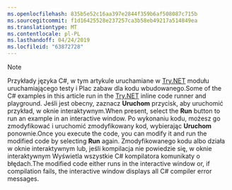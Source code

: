 ```yaml
---
ms.openlocfilehash: 835b5e52c16aa397e2844f359b6af508087c715b
ms.sourcegitcommit: f1d16425528e237257ca3b58eb49217a514849ea
ms.translationtype: MT
ms.contentlocale: pl-PL
ms.lasthandoff: 04/24/2019
ms.locfileid: "63872728"
---
```


> [!NOTE]
> <span data-ttu-id="c8936-101">Przykłady języka C#, w tym artykule uruchamiane w [Try.NET](https://try.dot.net) modułu uruchamiającego testy i Plac zabaw dla kodu wbudowanego.</span><span class="sxs-lookup"><span data-stu-id="c8936-101">Some of the C# examples in this article run in the [Try.NET](https://try.dot.net) inline code runner and playground.</span></span> <span data-ttu-id="c8936-102">Jeśli jest obecny, zaznacz **Uruchom** przycisk, aby uruchomić przykład, w oknie interaktywnym.</span><span class="sxs-lookup"><span data-stu-id="c8936-102">When present, select the **Run** button to run an example in an interactive window.</span></span> <span data-ttu-id="c8936-103">Po wykonaniu kodu, możesz go zmodyfikować i uruchomić zmodyfikowany kod, wybierając **Uruchom** ponownie.</span><span class="sxs-lookup"><span data-stu-id="c8936-103">Once you execute the code, you can modify it and run the modified code by selecting **Run** again.</span></span> <span data-ttu-id="c8936-104">Zmodyfikowanego kodu albo działa w oknie interaktywnym lub, jeśli kompilacja nie powiedzie się, w oknie interaktywnym Wyświetla wszystkie C# kompilatora komunikaty o błędach.</span><span class="sxs-lookup"><span data-stu-id="c8936-104">The modified code either runs in the interactive window or, if compilation fails, the interactive window displays all C# compiler error messages.</span></span>  